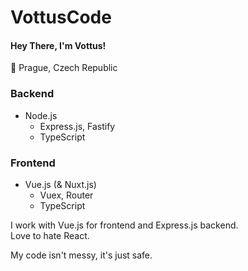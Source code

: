 # VottusCode

#### Hey There, I'm **Vottus**!

:balloon: Prague, Czech Republic

### Backend

- Node.js
	- Express.js, Fastify
	- TypeScript

### Frontend
- Vue.js (& Nuxt.js)
	- Vuex, Router
	- TypeScript
	

I work with Vue.js for frontend and Express.js backend.<br/>
Love to hate React.

My code isn't messy, it's just safe.
